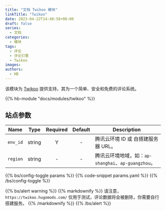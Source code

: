 ```yaml
---
title: "文档 Twikoo 模块"
linkTitle: "Twikoo"
date: 2023-04-22T14:40:58+08:00
draft: false
series:
  - 文档
categories:
  - 模块
tags:
  - 评论
  - 评论引擎
  - Twikoo
images:
authors:
  - HB
---
```


该模块为 [Twikoo](https://github.com/imaegoo/twikoo) 提供支持，其为一个简单、安全和免费的评论系统。

<!--more-->

{{% hb-module "docs/modules/twikoo" %}}

## 站点参数

| Name     |  Type  | Required | Default | Description                                         |
| -------- | :----: | :------: | :-----: | --------------------------------------------------- |
| `env_id` | string |    Y     |    -    | 腾讯云环境 ID 或 自搭建服务器 URL。                 |
| `region` | string |    -     |    -    | 腾讯云环境地域，如：`ap-shanghai`、`ap-guangzhou`。 |

{{% bs/config-toggle params %}}
{{% code-snippet params.yaml %}}
{{% /bs/config-toggle %}}

{{% bs/alert warning %}}
{{% markdownify %}}
请注意，`https://twikoo.hugomods.com/` 仅用于测试，评论数据将会被删除，你需要自行搭建服务。
{{% /markdownify %}}
{{% /bs/alert %}}
